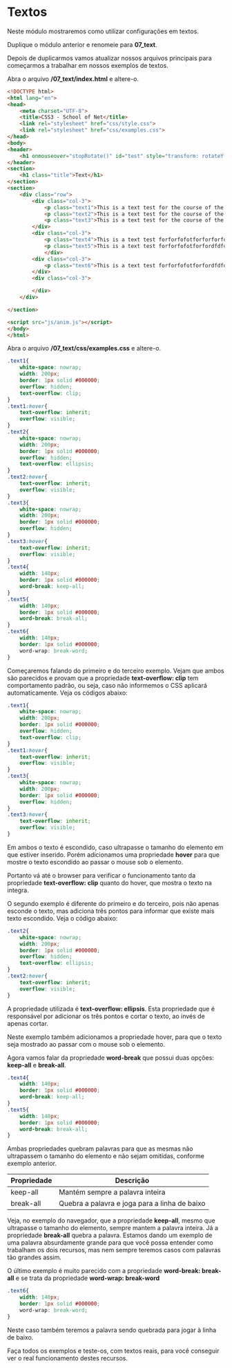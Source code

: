 # Textos

Neste módulo mostraremos como utilizar configurações em textos.

Duplique o módulo anterior e renomeie para **07_text**.

Depois de duplicarmos vamos atualizar nossos arquivos principais para começarmos a trabalhar em nossos exemplos de textos.

Abra o arquivo **/07_text/index.html** e altere-o.

```html
<!DOCTYPE html>
<html lang="en">
<head>
    <meta charset="UTF-8">
    <title>CSS3 - School of Net</title>
    <link rel="stylesheet" href="css/style.css">
    <link rel="stylesheet" href="css/examples.css">
</head>
<body>
<header>
    <h1 onmouseover="stopRotate()" id="test" style="transform: rotateY(0deg);">School of Net</h1>
</header>
<section>
    <h1 class="title">Text</h1>
</section>
<section>
    <div class="row">
        <div class="col-3">
            <p class="text1">This is a text test for the course of the School of Net</p>
            <p class="text2">This is a text test for the course of the School of Net</p>
            <p class="text3">This is a text test for the course of the School of Net</p>
        </div>
        <div class="col-3">
            <p class="text4">This is a text test forforfofotforforforfoorrforfor the course of the School of Net</p>
            <p class="text5">This is a text test forforfofotforfordfdfdfdforfoorrforfor the course of the School of Net</p>
            </div>
        <div class="col-3">
            <p class="text6">This is a text test forforfofotforfordfdfdfdforfoorrforfor the course of the School of Net</p>
        </div>
        <div class="col-3">

        </div>
    </div>

</section>

<script src="js/anim.js"></script>
</body>
</html>
```

Abra o arquivo **/07_text/css/examples.css** e altere-o.

```css
.text1{
    white-space: nowrap;
    width: 200px;
    border: 1px solid #000000;
    overflow: hidden;
    text-overflow: clip;
}
.text1:hover{
    text-overflow: inherit;
    overflow: visible;
}
.text2{
    white-space: nowrap;
    width: 200px;
    border: 1px solid #000000;
    overflow: hidden;
    text-overflow: ellipsis;
}
.text2:hover{
    text-overflow: inherit;
    overflow: visible;
}
.text3{
    white-space: nowrap;
    width: 200px;
    border: 1px solid #000000;
    overflow: hidden;
}
.text3:hover{
    text-overflow: inherit;
    overflow: visible;
}
.text4{
    width: 140px;
    border: 1px solid #000000;
    word-break: keep-all;
}
.text5{
    width: 140px;
    border: 1px solid #000000;
    word-break: break-all;
}
.text6{
    width: 140px;
    border: 1px solid #000000;
    word-wrap: break-word;
}
```

Começaremos falando do primeiro e do terceiro exemplo. Vejam que ambos são parecidos e provam que a propriedade **text-overflow: clip** tem comportamento padrão, ou seja, caso não informemos o CSS aplicará automaticamente. Veja os códigos abaixo:

```css
.text1{
    white-space: nowrap;
    width: 200px;
    border: 1px solid #000000;
    overflow: hidden;
    text-overflow: clip;
}
.text1:hover{
    text-overflow: inherit;
    overflow: visible;
}
.text3{
    white-space: nowrap;
    width: 200px;
    border: 1px solid #000000;
    overflow: hidden;
}
.text3:hover{
    text-overflow: inherit;
    overflow: visible;
}
```

Em ambos o texto é escondido, caso ultrapasse o tamanho do elemento em que estiver inserido. Porém adicionamos uma propriedade **hover** para que mostre o texto escondido ao passar o mouse sob o elemento.

Portanto vá até o browser para verificar o funcionamento tanto da propriedade **text-overflow: clip** quanto do hover, que mostra o texto na integra.

O segundo exemplo é diferente do primeiro e do terceiro, pois não apenas esconde o texto, mas adiciona três pontos para informar que existe mais texto escondido. Veja o código abaixo:

```css
.text2{
    white-space: nowrap;
    width: 200px;
    border: 1px solid #000000;
    overflow: hidden;
    text-overflow: ellipsis;
}
.text2:hover{
    text-overflow: inherit;
    overflow: visible;
}
```

A propriedade utilizada é **text-overflow: ellipsis**. Esta propriedade que é responsável por adicionar os três pontos e cortar o texto, ao invés de apenas cortar.

Neste exemplo também adicionamos a propriedade hover, para que o texto seja mostrado ao passar com o mouse sob o elemento.

Agora vamos falar da propriedade **word-break** que possui duas opções: **keep-all** e **break-all**.

```css
.text4{
    width: 140px;
    border: 1px solid #000000;
    word-break: keep-all;
}
.text5{
    width: 140px;
    border: 1px solid #000000;
    word-break: break-all;
}
```

Ambas propriedades quebram palavras para que as mesmas não ultrapassem o tamanho do elemento e não sejam omitidas, conforme exemplo anterior.

| Propriedade | Descrição                                     |
|-------------|-----------------------------------------------|
| keep-all    | Mantém sempre a palavra inteira               |
| break-all   | Quebra a palavra e joga para a linha de baixo |

Veja, no exemplo do navegador, que a propriedade **keep-all**, mesmo que ultrapasse o tamanho do elemento, sempre mantem a palavra inteira. Já a propriedade **break-all** quebra a palavra. Estamos dando um exemplo de uma palavra absurdamente grande para que você possa entender como trabalham os dois recursos, mas nem sempre teremos casos com palavras tão grandes assim.

O último exemplo é muito parecido com a propriedade **word-break: break-all** e se trata da propriedade **word-wrap: break-word**

```css
.text6{
    width: 140px;
    border: 1px solid #000000;
    word-wrap: break-word;
}
```

Neste caso também teremos a palavra sendo quebrada para jogar à linha de baixo.

Faça todos os exemplos e teste-os, com textos reais, para você conseguir ver o real funcionamento destes recursos.